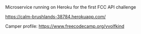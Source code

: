 Microservice running on Heroku for the first FCC API challenge

https://calm-brushlands-38784.herokuapp.com/


Camper profile:
https://www.freecodecamp.org/vvolfkind

